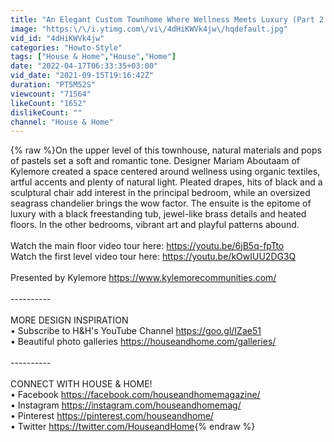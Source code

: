 ```yaml
---
title: "An Elegant Custom Townhome Where Wellness Meets Luxury (Part 2 of 3)"
image: "https:\/\/i.ytimg.com\/vi\/4dHiKWVk4jw\/hqdefault.jpg"
vid_id: "4dHiKWVk4jw"
categories: "Howto-Style"
tags: ["House & Home","House","Home"]
date: "2022-04-17T06:33:35+03:00"
vid_date: "2021-09-15T19:16:42Z"
duration: "PT5M52S"
viewcount: "71564"
likeCount: "1652"
dislikeCount: ""
channel: "House & Home"
---
```

{% raw %}On the upper level of this townhouse, natural materials and pops of pastels set a soft and romantic tone. Designer Mariam Aboutaam of Kylemore created a space centered around wellness using organic textiles, artful accents and plenty of natural light. Pleated drapes, hits of black and a sculptural chair add interest in the principal bedroom, while an oversized seagrass chandelier brings the wow factor. The ensuite is the epitome of luxury with a black freestanding tub, jewel-like brass details and heated floors. In the other bedrooms, vibrant art and playful patterns abound.<br /><br />Watch the main floor video tour here: <a rel="nofollow" target="blank" href="https://youtu.be/6jB5q-fpTto">https://youtu.be/6jB5q-fpTto</a><br />Watch the first level video tour here: <a rel="nofollow" target="blank" href="https://youtu.be/kOwIUU2DG3Q">https://youtu.be/kOwIUU2DG3Q</a><br /><br />Presented by Kylemore <a rel="nofollow" target="blank" href="https://www.kylemorecommunities.com/">https://www.kylemorecommunities.com/</a><br /><br />----------<br /><br />MORE DESIGN INSPIRATION<br />• Subscribe to H&amp;H's YouTube Channel <a rel="nofollow" target="blank" href="https://goo.gl/IZae51">https://goo.gl/IZae51</a><br />• Beautiful photo galleries <a rel="nofollow" target="blank" href="https://houseandhome.com/galleries/">https://houseandhome.com/galleries/</a><br /><br />----------<br /><br />CONNECT WITH HOUSE &amp; HOME!<br />• Facebook <a rel="nofollow" target="blank" href="https://facebook.com/houseandhomemagazine/">https://facebook.com/houseandhomemagazine/</a><br />• Instagram <a rel="nofollow" target="blank" href="https://instagram.com/houseandhomemag/">https://instagram.com/houseandhomemag/</a><br />• Pinterest <a rel="nofollow" target="blank" href="https://pinterest.com/houseandhome/">https://pinterest.com/houseandhome/</a><br />• Twitter <a rel="nofollow" target="blank" href="https://twitter.com/HouseandHome">https://twitter.com/HouseandHome</a>{% endraw %}

